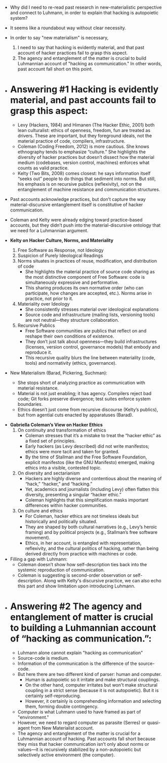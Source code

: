 
* Why did I need to re-read past research in new-materialistic perspective and connect to Luhmann, in order to explain that hacking is autopoietic system? 
* It seems like a roundabout way without clear necessity.
* In order to say "new materialism" is necessary,
	1. I need to say that hacking is evidently material, and that past account of hacker practices fail to grasp this aspect. 
	2. The agency and entanglement of the matter is crucial to build Luhmannian account of "hacking as communication." In other words, past account fall short on this point.
	
* # **Answering #1 Hacking is evidently material, and past accounts fail to grasp this aspect:**
	- Levy (Hackers, 1984) and Himanen (The Hacker Ethic, 2001) both lean culturalist: ethics of openness, freedom, fun are treated as drivers. These are important, but they foreground ideals, not the material practice of code, compilers, infrastructure.
	- Coleman (Coding Freedom, 2012) is more cautious. She knows ethnography tends to emphasize “culture.” She highlights the diversity of hacker practices but doesn’t dissect how the material medium (codebases, version control, machines) enforces what counts as valid practice.
	- Kelty (Two Bits, 2008) comes closest: he says information itself “seeks out” people to do things that sediment into norms. But still, his emphasis is on recursive publics (reflexivity), not on the entanglement of machine resistance and communication structures.
- Past accounts acknowledge practices, but don’t capture the way material-discursive entanglement itself is constitutive of hacker communication.
- Coleman and Kelty were already edging toward practice-based accounts, but they didn’t push into the material-discursive ontology that we need for a Luhmannian argument.

- **Kelty on Hacker Culture, Norms, and Materiality**
	1. Free Software as Response, not Ideology
	2. Suspicion of Purely Ideological Readings
	3. Norms situates in practices of reuse, modification, and distribution of code
		- She highlights the material practice of source code sharing as the most distinctive component of Free Software: code is simultaneously expressive and performative.
		- This sharing produces its own normative order (who can participate, how changes are accepted, etc.). Norms arise in practice, not prior to it.
	4. Materiality over Ideology
		- She consistently stresses material over ideological explanations
		- Source code and infrastructure (mailing lists, versioning tools) are not neutral—they structure collaboration.
	5. Recursive Publics
		- Free Software communities are publics that reflect on and reshape their own conditions of existence.
		- They don’t just talk about openness—they build infrastructures (licenses, version control, governance models) that embody and reproduce it.
		- This recursive quality blurs the line between materiality (code, tools) and normativity (ethics, governance).
- New Materialism (Barad, Pickering, Suchman):
    - She stops short of analyzing practice as communication with material resistance.
    - Material is not just enabling; it has agency. Compilers reject bad code; Git forks preserve divergence; test suites enforce system boundaries.
    - Ethics doesn’t just come from recursive discourse (Kelty’s publics), but from agential cuts enacted by apparatuses (Barad).

* **Gabriella Coleman’s View on Hacker Ethics**
	1. On continuity and transformation of ethics
		- Coleman stresses that it’s a mistake to treat the “hacker ethic” as a fixed set of principles.
		- Early hackers (as Levy described) did not write manifestos; ethics were more tacit and taken for granted.
		- By the time of Stallman and the Free Software Foundation, explicit manifestos (like the GNU Manifesto) emerged, making ethics into a visible, contested topic.
	2. On diversity and sectarianism
		- Hackers are highly diverse and contentious about the meaning of “hack,” “hacker,” and “hacking.”
		- Yet, academics and journalists (including Levy) often flatten this diversity, presenting a singular “hacker ethic.”
		- Coleman highlights that this simplification masks important differences within hacker communities.
	3. On culture and ethics
		* For Coleman, hacker ethics are not timeless ideals but historically and politically situated.
		* They are shaped by both cultural narratives (e.g., Levy’s heroic framing) and by political projects (e.g., Stallman’s free software movement).
		* Ethics, in her account, is entangled with representation, reflexivity, and the cultural politics of hacking, rather than being derived directly from practice with machines or code.
* Filling a gap with Luhmann:
	* Coleman doesn’t show how self-description ties back into the systemic reproduction of communication.
	* Coleman is suggesting is second-order observation or self-description. Along with Kelty's discursive practice, we can also echo this part and show limitation upon introducing Luhmann.

- # **Answering #2 The agency and entanglement of matter is crucial to building a Luhmannian account of “hacking as communication.”:**
	- Luhmann alone cannot explain "hacking as communication"
	- Source-code is medium. 
	- Information of the communication is the difference of the source-code. 
	- But here there are two different kind of parser: human and computer. 
		- Human is autopoietic so it irritate and make structural couplings. 
		- On the other hand, computer irritates but won't make structural coupling in a strict sense (because it is not autopoietic). But it is certainly self-reproducing. 
		- However, it certainly is comprehending information and selecting them, forming double contingency. 
	- Computer is what Luhmann used to have framed as part of "environment."
	- However, we need to regard computer as parasite (Serres) or quasi-agent from New Materialist account.
	- The agency and entanglement of the matter is crucial for a Luhmannian account of hacking. Past accounts fall short because they miss that hacker communication isn’t only about norms or values—it is recursively stabilized by a non-autopoietic but selectively active environment (the computer).